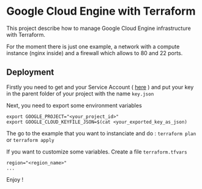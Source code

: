 # Google Cloud Engine with Terraform

This project describe how to manage Google Cloud Engine infrastructure with Terraform.

For the moment there is just one example, a network with a compute instance (nginx inside) and a firewall which allows to 80 and 22 ports.

## Deployment

Firstly you need to get and your Service Account ( [here](https://cloud.google.com/compute/docs/access/create-enable-service-accounts-for-instances) ) and put your key in the parent folder of your project with the name `key.json`

Next, you need to export some environment variables

```
export GOOGLE_PROJECT="<your_project_id>"
export GOOGLE_CLOUD_KEYFILE_JSON=$(cat <your_exported_key_as_json)
```


The go to the example that you want to instanciate and do :
`terraform plan` or `terraform apply`



If you want to customize some variables. Create a file `terraform.tfvars`
```
region="<region_name>"
...
```

Enjoy !
